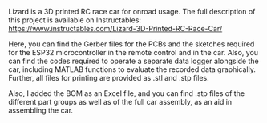 Lizard is a 3D printed RC race car for onroad usage. The full description of this project is available on Instructables: https://www.instructables.com/Lizard-3D-Printed-RC-Race-Car/

Here, you can find the Gerber files for the PCBs and the sketches required for the ESP32 microcontroller in the remote control and in the car. Also, you can find the codes required to operate a separate data logger alongside the car, including MATLAB functions to evaluate the recorded data graphically. Further, all files for printing are provided as .stl and .stp files.

Also, I added the BOM as an Excel file, and you can find .stp files of the different part groups as well as of the full car assembly, as an aid in assembling the car.
